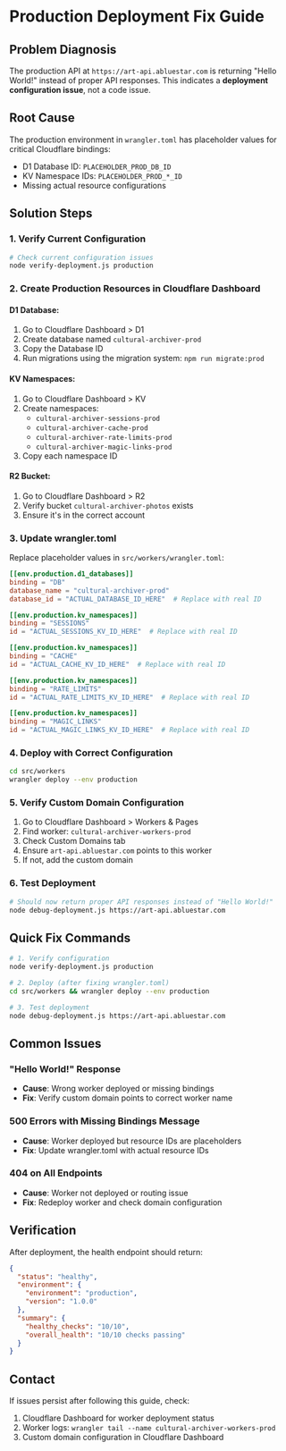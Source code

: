 # Production Deployment Fix Guide

## Problem Diagnosis

The production API at `https://art-api.abluestar.com` is returning "Hello World!" instead of proper API responses. This indicates a **deployment configuration issue**, not a code issue.

## Root Cause

The production environment in `wrangler.toml` has placeholder values for critical Cloudflare bindings:

- D1 Database ID: `PLACEHOLDER_PROD_DB_ID`
- KV Namespace IDs: `PLACEHOLDER_PROD_*_ID`
- Missing actual resource configurations

## Solution Steps

### 1. Verify Current Configuration

```bash
# Check current configuration issues
node verify-deployment.js production
```

### 2. Create Production Resources in Cloudflare Dashboard

#### D1 Database:

1. Go to Cloudflare Dashboard > D1
2. Create database named `cultural-archiver-prod`
3. Copy the Database ID
4. Run migrations using the migration system: `npm run migrate:prod`

#### KV Namespaces:

1. Go to Cloudflare Dashboard > KV
2. Create namespaces:
   - `cultural-archiver-sessions-prod`
   - `cultural-archiver-cache-prod`
   - `cultural-archiver-rate-limits-prod`
   - `cultural-archiver-magic-links-prod`
3. Copy each namespace ID

#### R2 Bucket:

1. Go to Cloudflare Dashboard > R2
2. Verify bucket `cultural-archiver-photos` exists
3. Ensure it's in the correct account

### 3. Update wrangler.toml

Replace placeholder values in `src/workers/wrangler.toml`:

```toml
[[env.production.d1_databases]]
binding = "DB"
database_name = "cultural-archiver-prod"
database_id = "ACTUAL_DATABASE_ID_HERE"  # Replace with real ID

[[env.production.kv_namespaces]]
binding = "SESSIONS"
id = "ACTUAL_SESSIONS_KV_ID_HERE"  # Replace with real ID

[[env.production.kv_namespaces]]
binding = "CACHE"
id = "ACTUAL_CACHE_KV_ID_HERE"  # Replace with real ID

[[env.production.kv_namespaces]]
binding = "RATE_LIMITS"
id = "ACTUAL_RATE_LIMITS_KV_ID_HERE"  # Replace with real ID

[[env.production.kv_namespaces]]
binding = "MAGIC_LINKS"
id = "ACTUAL_MAGIC_LINKS_KV_ID_HERE"  # Replace with real ID
```

### 4. Deploy with Correct Configuration

```bash
cd src/workers
wrangler deploy --env production
```

### 5. Verify Custom Domain Configuration

1. Go to Cloudflare Dashboard > Workers & Pages
2. Find worker: `cultural-archiver-workers-prod`
3. Check Custom Domains tab
4. Ensure `art-api.abluestar.com` points to this worker
5. If not, add the custom domain

### 6. Test Deployment

```bash
# Should now return proper API responses instead of "Hello World!"
node debug-deployment.js https://art-api.abluestar.com
```

## Quick Fix Commands

```bash
# 1. Verify configuration
node verify-deployment.js production

# 2. Deploy (after fixing wrangler.toml)
cd src/workers && wrangler deploy --env production

# 3. Test deployment
node debug-deployment.js https://art-api.abluestar.com
```

## Common Issues

### "Hello World!" Response

- **Cause**: Wrong worker deployed or missing bindings
- **Fix**: Verify custom domain points to correct worker name

### 500 Errors with Missing Bindings Message

- **Cause**: Worker deployed but resource IDs are placeholders
- **Fix**: Update wrangler.toml with actual resource IDs

### 404 on All Endpoints

- **Cause**: Worker not deployed or routing issue
- **Fix**: Redeploy worker and check domain configuration

## Verification

After deployment, the health endpoint should return:

```json
{
  "status": "healthy",
  "environment": {
    "environment": "production",
    "version": "1.0.0"
  },
  "summary": {
    "healthy_checks": "10/10",
    "overall_health": "10/10 checks passing"
  }
}
```

## Contact

If issues persist after following this guide, check:

1. Cloudflare Dashboard for worker deployment status
2. Worker logs: `wrangler tail --name cultural-archiver-workers-prod`
3. Custom domain configuration in Cloudflare Dashboard
